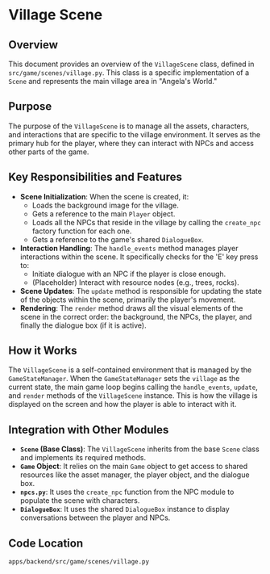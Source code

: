 # Village Scene

## Overview

This document provides an overview of the `VillageScene` class, defined in `src/game/scenes/village.py`. This class is a specific implementation of a `Scene` and represents the main village area in "Angela's World."

## Purpose

The purpose of the `VillageScene` is to manage all the assets, characters, and interactions that are specific to the village environment. It serves as the primary hub for the player, where they can interact with NPCs and access other parts of the game.

## Key Responsibilities and Features

*   **Scene Initialization**: When the scene is created, it:
    *   Loads the background image for the village.
    *   Gets a reference to the main `Player` object.
    *   Loads all the NPCs that reside in the village by calling the `create_npc` factory function for each one.
    *   Gets a reference to the game's shared `DialogueBox`.
*   **Interaction Handling**: The `handle_events` method manages player interactions within the scene. It specifically checks for the 'E' key press to:
    *   Initiate dialogue with an NPC if the player is close enough.
    *   (Placeholder) Interact with resource nodes (e.g., trees, rocks).
*   **Scene Updates**: The `update` method is responsible for updating the state of the objects within the scene, primarily the player's movement.
*   **Rendering**: The `render` method draws all the visual elements of the scene in the correct order: the background, the NPCs, the player, and finally the dialogue box (if it is active).

## How it Works

The `VillageScene` is a self-contained environment that is managed by the `GameStateManager`. When the `GameStateManager` sets the `village` as the current state, the main game loop begins calling the `handle_events`, `update`, and `render` methods of the `VillageScene` instance. This is how the village is displayed on the screen and how the player is able to interact with it.

## Integration with Other Modules

*   **`Scene` (Base Class)**: The `VillageScene` inherits from the base `Scene` class and implements its required methods.
*   **`Game` Object**: It relies on the main `Game` object to get access to shared resources like the asset manager, the player object, and the dialogue box.
*   **`npcs.py`**: It uses the `create_npc` function from the NPC module to populate the scene with characters.
*   **`DialogueBox`**: It uses the shared `DialogueBox` instance to display conversations between the player and NPCs.

## Code Location

`apps/backend/src/game/scenes/village.py`
